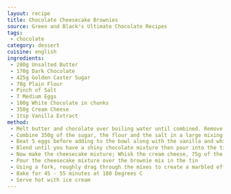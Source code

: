 ```yaml
---
layout: recipe
title: Chocolate Cheesecake Brownies
source: Green and Black's Ultimate Chocolate Recipes
tags:
 - chocolate
category: dessert
cuisine: english
ingredients:
 - 280g Unsalted Butter
 - 170g Dark Chocolate
 - 425g Golden Caster Sugar
 - 70g Plain Flour
 - Pinch of Salt
 - 7 Medium Eggs
 - 100g White Chocolate in chunks
 - 350g Cream Cheese
 - 1tsp Vanilla Extract
method:
 - Melt butter and chocolate over boiling water until combined. Remove from heat and set aside to cool
 - Combine 350g of the sugar, the flour and the salt in a large mixing bowl, pour over the cooled chocolate and mix until smooth
 - Beat 5 eggs before adding to the bowl along with the vanilla and white chocolate
 - Blend until you have a shiny chocolate mixture then pour into the tin
 - Now make the cheesecake mixture; Whisk the cream cheese, 75g of the sugar and 2 eggs until smooth.
 - Pour the cheesecake mixture over the brownie mix in the tin
 - Using a fork, roughly drag through the mixes to create a marbled effect
 - Bake for 45 - 55 minutes at 180 Degrees C
 - Serve hot with ice cream
---
```

